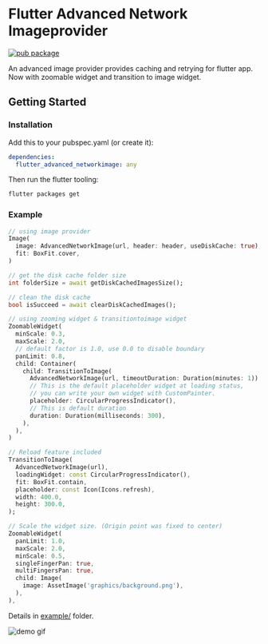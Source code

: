 # Flutter Advanced Network Imageprovider

[![pub package](https://img.shields.io/pub/v/flutter_advanced_networkimage.svg)](https://pub.dartlang.org/packages/flutter_advanced_networkimage)

An advanced image provider provides caching and retrying for flutter app.
Now with zoomable widget and transition to image widget.

## Getting Started

### Installation

Add this to your pubspec.yaml (or create it):

```yaml
dependencies:
  flutter_advanced_networkimage: any
```

Then run the flutter tooling:

```bash
flutter packages get
```

### Example

```dart
// using image provider
Image(
  image: AdvancedNetworkImage(url, header: header, useDiskCache: true),
  fit: BoxFit.cover,
)
```

```dart
// get the disk cache folder size
int folderSize = await getDiskCachedImagesSize();
```

```dart
// clean the disk cache
bool isSucceed = await clearDiskCachedImages();
```

```dart
// using zooming widget & transitiontoimage widget
ZoomableWidget(
  minScale: 0.3,
  maxScale: 2.0,
  // default factor is 1.0, use 0.0 to disable boundary
  panLimit: 0.8,
  child: Container(
    child: TransitionToImage(
      AdvancedNetworkImage(url, timeoutDuration: Duration(minutes: 1)),
      // This is the default placeholder widget at loading status,
      // you can write your own widget with CustomPainter.
      placeholder: CircularProgressIndicator(),
      // This is default duration
      duration: Duration(milliseconds: 300),
    ),
  ),
)
```

```dart
// Reload feature included
TransitionToImage(
  AdvancedNetworkImage(url),
  loadingWidget: const CircularProgressIndicator(),
  fit: BoxFit.contain,
  placeholder: const Icon(Icons.refresh),
  width: 400.0,
  height: 300.0,
);
```

```dart
// Scale the widget size. (Origin point was fixed to center)
ZoomableWidget(
  panLimit: 1.0,
  maxScale: 2.0,
  minScale: 0.5,
  singleFingerPan: true,
  multiFingersPan: true,
  child: Image(
    image: AssetImage('graphics/background.png'),
  ),
),
```

Details in [example/](https://github.com/mchome/flutter_advanced_networkimage/tree/master/example) folder.

![demo gif](https://user-images.githubusercontent.com/7392658/38853766-db25add4-4250-11e8-9f6e-af550e43ef9a.gif)
